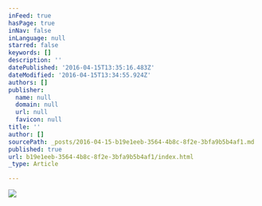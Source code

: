 ```yaml
---
inFeed: true
hasPage: true
inNav: false
inLanguage: null
starred: false
keywords: []
description: ''
datePublished: '2016-04-15T13:35:16.483Z'
dateModified: '2016-04-15T13:34:55.924Z'
authors: []
publisher:
  name: null
  domain: null
  url: null
  favicon: null
title: ''
author: []
sourcePath: _posts/2016-04-15-b19e1eeb-3564-4b8c-8f2e-3bfa9b5b4af1.md
published: true
url: b19e1eeb-3564-4b8c-8f2e-3bfa9b5b4af1/index.html
_type: Article

---
```

![](https://the-grid-user-content.s3-us-west-2.amazonaws.com/786f98cb-df2c-4be1-b27e-b597b57ee1dc.jpg)